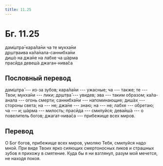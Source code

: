 ```yaml
---
title: 11.25
---
```


# Бг. 11.25
дам̇шт̣ра̄-кара̄ла̄ни ча те мукха̄ни<br/>
др̣шт̣ваива ка̄ла̄нала-саннибха̄ни<br/>
диш́о на джа̄не на лабхе ча ш́арма<br/>
прасӣда девеш́а джаган-нива̄са
## Пословный перевод

дам̇шт̣ра̄ --- из-за зубов; кара̄ла̄ни --- ужасные; ча --- также; те ---
Твои; мукха̄ни --- лики; др̣шт̣ва̄ --- увидев; эва --- таким образом;
ка̄ла-анала --- огонь смерти; саннибха̄ни --- напоминающие; диш́ах̣ ---
стороны света; на --- не; джа̄не --- знаю; на --- не; лабхе --- обретаю;
ча --- и; ш́арма --- милость; прасӣда --- смилуйся; деваӣш́а --- о
повелитель богов; джагат-нива̄са --- прибежище всех миров.

## Перевод

О Бог богов, прибежище всех миров, умоляю Тебя, смилуйся надо мной. При
виде Твоих ярко сияющих смертоносных ликов и страшных зубов я прихожу в
смятение. Куда бы я ни взглянул, разум мой мечется, не находя покоя.
